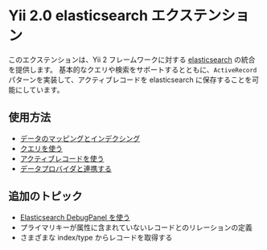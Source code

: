 Yii 2.0 elasticsearch エクステンション
======================================

このエクステンションは、Yii 2 フレームワークに対する [elasticsearch](https://www.elastic.co/products/elasticsearch) の統合を提供します。
基本的なクエリや検索をサポートするとともに、`ActiveRecord` パターンを実装して、アクティブレコードを elasticsearch に保存することを可能にしています。

使用方法
--------
- [データのマッピングとインデクシング](mapping-indexing.md)
- [クエリを使う](usage-query.md)
- [アクティブレコードを使う](usage-ar.md)
- [データプロバイダと連携する](usage-data-providers.md)

追加のトピック
--------------

- [Elasticsearch DebugPanel を使う](topics-debug.md)
- プライマリキーが属性に含まれていないレコードとのリレーションの定義
- さまざまな index/type からレコードを取得する
